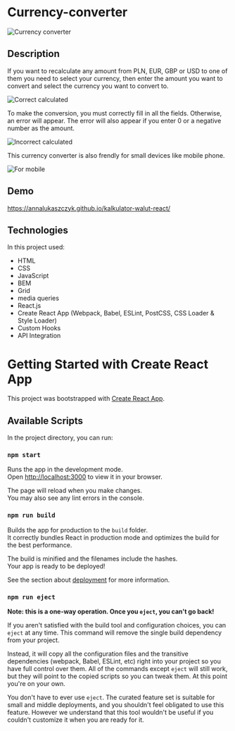 # Currency-converter

![Currency converter](https://github.com/loca20/kalkulator-walut-react/blob/main/src/Images/image%20for%20GitHub.jpg?raw=true)

## Description

If you want to recalculate any amount from PLN, EUR, GBP or USD to one of them you need to select your currency, then enter the amount you want to convert and select the currency you want to convert to.

![Correct calculated](https://github.com/loca20/kalkulator-walut-react/blob/main/src/Images/correct.gif?raw=true)

To make the conversion, you must correctly fill in all the fields. Otherwise, an error will appear. The error will also appear if you enter 0 or a negative number as the amount.

![Incorrect calculated](https://github.com/loca20/kalkulator-walut-react/blob/main/src/Images/incorrect.gif?raw=true)

This currency converter is also frendly for small devices like mobile phone. 

![For mobile](https://github.com/loca20/kalkulator-walut-react/blob/main/src/Images/for%20mobile.gif?raw=true)

## Demo

https://annalukaszczyk.github.io/kalkulator-walut-react/

## Technologies

In this project used:
- HTML
- CSS
- JavaScript
- BEM
- Grid
- media queries
- React.js
- Create React App (Webpack, Babel, ESLint, PostCSS, CSS Loader & Style Loader)
- Custom Hooks
- API Integration

# Getting Started with Create React App

This project was bootstrapped with [Create React App](https://github.com/facebook/create-react-app).

## Available Scripts

In the project directory, you can run:

### `npm start`

Runs the app in the development mode.\
Open [http://localhost:3000](http://localhost:3000) to view it in your browser.

The page will reload when you make changes.\
You may also see any lint errors in the console.

### `npm run build`

Builds the app for production to the `build` folder.\
It correctly bundles React in production mode and optimizes the build for the best performance.

The build is minified and the filenames include the hashes.\
Your app is ready to be deployed!

See the section about [deployment](https://facebook.github.io/create-react-app/docs/deployment) for more information.

### `npm run eject`

**Note: this is a one-way operation. Once you `eject`, you can't go back!**

If you aren't satisfied with the build tool and configuration choices, you can `eject` at any time. This command will remove the single build dependency from your project.

Instead, it will copy all the configuration files and the transitive dependencies (webpack, Babel, ESLint, etc) right into your project so you have full control over them. All of the commands except `eject` will still work, but they will point to the copied scripts so you can tweak them. At this point you're on your own.

You don't have to ever use `eject`. The curated feature set is suitable for small and middle deployments, and you shouldn't feel obligated to use this feature. However we understand that this tool wouldn't be useful if you couldn't customize it when you are ready for it.

